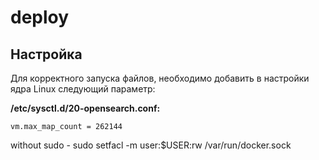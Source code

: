 # deploy

## Настройка
Для корректного запуска файлов, необходимо добавить в настройки ядра Linux следующий параметр:

**/etc/sysctl.d/20-opensearch.conf:**
```
vm.max_map_count = 262144
```
without sudo - sudo setfacl -m user:$USER:rw /var/run/docker.sock

